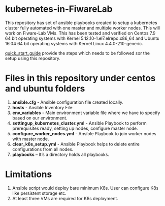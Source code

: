 # kubernetes-in-FiwareLab
This repository has set of ansible playbooks created to setup a kubernetes cluster fully automated with one master and multiple worker nodes. This will work on Fiware-Lab VMs. This has been tested and verified on Centos 7.9 64 bit operating systems with Kernel 5.12.10-1.el7.elrepo.x86_64 and Ubuntu 16.04 64 bit operating systems with Kernel Linux 4.4.0-210-generic.

[quick_start_guide](https://github.com/Fiware-Community/kubernetes-in-FiwareLab/blob/main/docs/quick_start_guide.md) provide the steps which needs to be followed sor the setup using this repository.
 
# Files in this repository under centos and ubuntu folders
1.	**ansible.cfg** - Ansible configuration file created locally.
2.	**hosts** - Ansible Inventory File
3.	**env_variables** - Main environment variable file where we have to specify based on our environment.
4.	**settingup_kubernetes_cluster.yml** - Ansible Playbook to perform prerequisites ready, setting up nodes, configure master node.
5.	**configure_worker_nodes.yml** - Ansible Playbook to join worker nodes with master node.
6.	**clear_k8s_setup.yml** - Ansible Playbook helps to delete entire configurations from all nodes.
7.	**playbooks** – It’s a directory holds all playbooks.

# Limitations
1. Ansible script would deploy bare minimum K8s. User can configure K8s like persistent storage etc.
2. At least three VMs are required for K8s deployment. 
